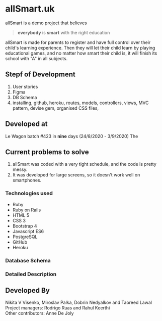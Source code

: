 # allSmart.uk
allSmart is a demo project that believes 
> **everybody** is **smart** with the right education

allSmart is made for parents to register and have full control over their child's learning experience. Then they will let their child learn by playing educational games, and no matter how smart their child is, it will finish its school with "A" in all subjects.

## Stepf of Development
1. User stories
2. Figma
3. DB Schema
4. installing, github, heroku, routes, models, controllers, views, MVC pattern, devise gem, organised CSS files, 




## Developed at
Le Wagon batch #423 in **nine** days (24/8/2020 - 3/9/2020)
The

## Current problems to solve
1. allSmart was coded with a very tight schedule, and the code is pretty messy.
2. It was developed for large screens, so it doesn't work well on smartphones.

### Technologies used
* Ruby
* Ruby on Rails
* HTML 5
* CSS 3
* Bootstrap 4
* Javascript ES6
* PostgreSQL
* GitHub
* Heroku




### Database Schema



### Detailed Description

## Developed By
Nikita V Visenko, Miroslav Palka, Dobrin Nedyalkov and Taoreed Lawal\
Project managers: Rodrigo Ruas and Rahul Keerthi\
Other contributors: Anne De Joly
